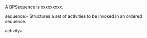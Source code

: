A BPSequence is xxxxxxxxx.


sequence:- Structures a set of activities to be invoked in an ordered sequence.

   <sequence>    
		activity+
   </sequence>